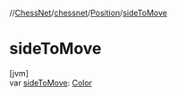 //[ChessNet](../../../index.md)/[chessnet](../index.md)/[Position](index.md)/[sideToMove](side-to-move.md)

# sideToMove

[jvm]\
var [sideToMove](side-to-move.md): [Color](../-color/index.md)
